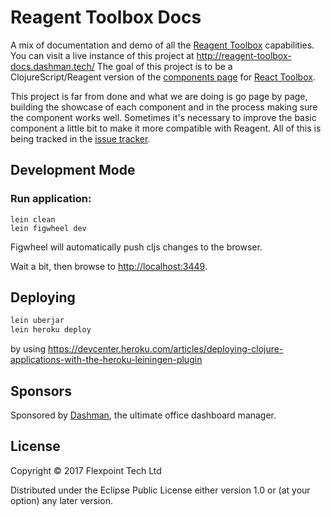 # Reagent Toolbox Docs

A mix of documentation and demo of all the [Reagent Toolbox](https://github.com/dashmantech/reagent-toolbox) 
capabilities. You can visit a live instance of this project at http://reagent-toolbox-docs.dashman.tech/ The goal of 
this project is to be a ClojureScript/Reagent version of the [components page](http://react-toolbox.com/#/components)
for [React Toolbox](http://react-toolbox.com).

This project is far from done and what we are doing is go page by page, building the showcase of each component and in
the process making sure the component works well. Sometimes it's necessary to improve the basic component a little bit
to make it more compatible with Reagent. All of this is being tracked in the [issue tracker](https://github.com/dashmantech/reagent-toolbox-docs/issues).

## Development Mode

### Run application:

```
lein clean
lein figwheel dev
```

Figwheel will automatically push cljs changes to the browser.

Wait a bit, then browse to [http://localhost:3449](http://localhost:3449).

## Deploying

```bash
lein uberjar
lein heroku deploy
```

by using https://devcenter.heroku.com/articles/deploying-clojure-applications-with-the-heroku-leiningen-plugin

## Sponsors

Sponsored by [Dashman](https://dashman.tech), the ultimate office dashboard manager.

## License

Copyright © 2017 Flexpoint Tech Ltd

Distributed under the Eclipse Public License either version 1.0 or (at your option) any later version.
